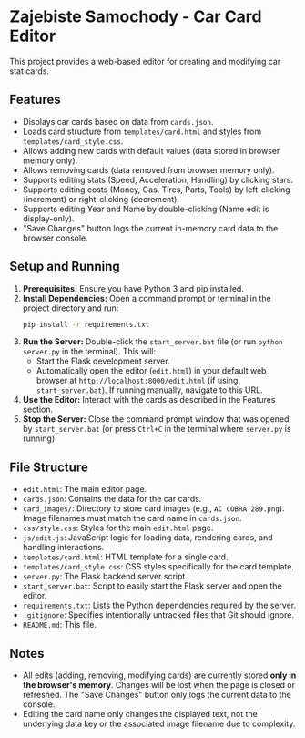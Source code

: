 # Zajebiste Samochody - Car Card Editor

This project provides a web-based editor for creating and modifying car stat cards.

## Features

*   Displays car cards based on data from `cards.json`.
*   Loads card structure from `templates/card.html` and styles from `templates/card_style.css`.
*   Allows adding new cards with default values (data stored in browser memory only).
*   Allows removing cards (data removed from browser memory only).
*   Supports editing stats (Speed, Acceleration, Handling) by clicking stars.
*   Supports editing costs (Money, Gas, Tires, Parts, Tools) by left-clicking (increment) or right-clicking (decrement).
*   Supports editing Year and Name by double-clicking (Name edit is display-only).
*   "Save Changes" button logs the current in-memory card data to the browser console.

## Setup and Running

1.  **Prerequisites:** Ensure you have Python 3 and pip installed.
2.  **Install Dependencies:** Open a command prompt or terminal in the project directory and run:
    ```bash
    pip install -r requirements.txt
    ```
3.  **Run the Server:** Double-click the `start_server.bat` file (or run `python server.py` in the terminal). This will:
    *   Start the Flask development server.
    *   Automatically open the editor (`edit.html`) in your default web browser at `http://localhost:8000/edit.html` (if using `start_server.bat`). If running manually, navigate to this URL.
4.  **Use the Editor:** Interact with the cards as described in the Features section.
5.  **Stop the Server:** Close the command prompt window that was opened by `start_server.bat` (or press `Ctrl+C` in the terminal where `server.py` is running).

## File Structure

*   `edit.html`: The main editor page.
*   `cards.json`: Contains the data for the car cards.
*   `card_images/`: Directory to store card images (e.g., `AC COBRA 289.png`). Image filenames must match the card name in `cards.json`.
*   `css/style.css`: Styles for the main `edit.html` page.
*   `js/edit.js`: JavaScript logic for loading data, rendering cards, and handling interactions.
*   `templates/card.html`: HTML template for a single card.
*   `templates/card_style.css`: CSS styles specifically for the card template.
*   `server.py`: The Flask backend server script.
*   `start_server.bat`: Script to easily start the Flask server and open the editor.
*   `requirements.txt`: Lists the Python dependencies required by the server.
*   `.gitignore`: Specifies intentionally untracked files that Git should ignore.
*   `README.md`: This file.

## Notes

*   All edits (adding, removing, modifying cards) are currently stored **only in the browser's memory**. Changes will be lost when the page is closed or refreshed. The "Save Changes" button only logs the current data to the console.
*   Editing the card name only changes the displayed text, not the underlying data key or the associated image filename due to complexity.